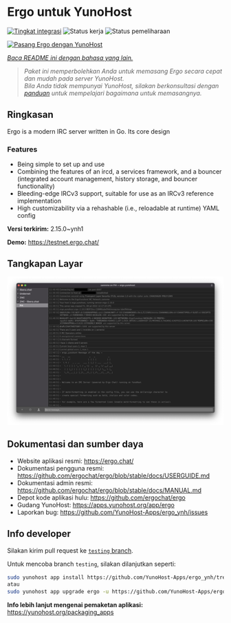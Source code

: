 <!--
N.B.: README ini dibuat secara otomatis oleh <https://github.com/YunoHost/apps/tree/master/tools/readme_generator>
Ini TIDAK boleh diedit dengan tangan.
-->

# Ergo untuk YunoHost

[![Tingkat integrasi](https://apps.yunohost.org/badge/integration/ergo)](https://ci-apps.yunohost.org/ci/apps/ergo/)
![Status kerja](https://apps.yunohost.org/badge/state/ergo)
![Status pemeliharaan](https://apps.yunohost.org/badge/maintained/ergo)

[![Pasang Ergo dengan YunoHost](https://install-app.yunohost.org/install-with-yunohost.svg)](https://install-app.yunohost.org/?app=ergo)

*[Baca README ini dengan bahasa yang lain.](./ALL_README.md)*

> *Paket ini memperbolehkan Anda untuk memasang Ergo secara cepat dan mudah pada server YunoHost.*  
> *Bila Anda tidak mempunyai YunoHost, silakan berkonsultasi dengan [panduan](https://yunohost.org/install) untuk mempelajari bagaimana untuk memasangnya.*

## Ringkasan

Ergo is a modern IRC server written in Go. Its core design 

### Features

- Being simple to set up and use
- Combining the features of an ircd, a services framework, and a bouncer (integrated account management, history storage, and bouncer functionality)
- Bleeding-edge IRCv3 support, suitable for use as an IRCv3 reference implementation
- High customizability via a rehashable (i.e., reloadable at runtime) YAML config



**Versi terkirim:** 2.15.0~ynh1

**Demo:** <https://testnet.ergo.chat/>

## Tangkapan Layar

![Tangkapan Layar pada Ergo](./doc/screenshots/textual.jpg)

## Dokumentasi dan sumber daya

- Website aplikasi resmi: <https://ergo.chat/>
- Dokumentasi pengguna resmi: <https://github.com/ergochat/ergo/blob/stable/docs/USERGUIDE.md>
- Dokumentasi admin resmi: <https://github.com/ergochat/ergo/blob/stable/docs/MANUAL.md>
- Depot kode aplikasi hulu: <https://github.com/ergochat/ergo>
- Gudang YunoHost: <https://apps.yunohost.org/app/ergo>
- Laporkan bug: <https://github.com/YunoHost-Apps/ergo_ynh/issues>

## Info developer

Silakan kirim pull request ke [`testing` branch](https://github.com/YunoHost-Apps/ergo_ynh/tree/testing).

Untuk mencoba branch `testing`, silakan dilanjutkan seperti:

```bash
sudo yunohost app install https://github.com/YunoHost-Apps/ergo_ynh/tree/testing --debug
atau
sudo yunohost app upgrade ergo -u https://github.com/YunoHost-Apps/ergo_ynh/tree/testing --debug
```

**Info lebih lanjut mengenai pemaketan aplikasi:** <https://yunohost.org/packaging_apps>
